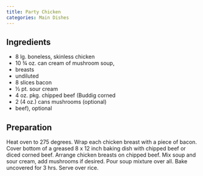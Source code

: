 ```yaml
---
title: Party Chicken
categories: Main Dishes
---
```


## Ingredients

- 8 lg. boneless, skinless chicken
- 10 ¾ oz. can cream of mushroom soup,
- breasts
- undiluted
- 8 slices bacon
- ½ pt. sour cream
- 4 oz. pkg. chipped beef (Buddig corned
- 2 (4 oz.) cans mushrooms (optional)
- beef), optional

## Preparation

Heat oven to 275 degrees.  Wrap each chicken breast with a piece of bacon.  Cover bottom of a greased 8 x 12 inch baking dish with chipped beef or diced corned beef.  Arrange chicken breasts on chipped beef.  Mix soup and sour cream, add mushrooms if desired.  Pour soup mixture over all.  Bake uncovered for 3 hrs.  Serve over rice.

